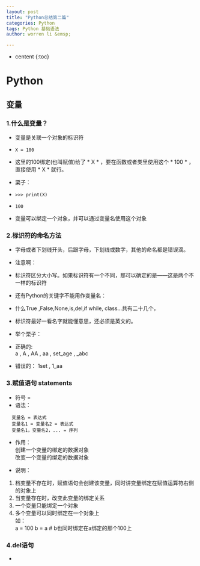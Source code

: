 ```yaml
---
layout: post
title: "Python总结第二篇"
categories: Python
tags: Python 基础语法
author: worren li &emsp;

---
```


* centent
{:toc}


# Python  
## 变量  
### 1.什么是变量？  
*   变量是关联一个对象的标识符  
*   ` X = 100 `  
*   这里的100绑定(也叫赋值)给了 * X * ，要在函数或者类里使用这个 * 100 * ，直接使用 *  X  * 就行。
*   栗子：  
*   ` >>> print(X) `
*   ` 100 `

*   变量可以绑定一个对象，并可以通过变量名使用这个对象  


### 2.标识符的命名方法  
*   字母或者下划线开头，后跟字母，下划线或数字，其他的命名都是错误滴。  

*   注意啊：  

*   标识符区分大小写。如果标识符有一个不同，那可以确定的是——这是两个不一样的标识符  
*   还有Python的关键字不能用作变量名：  
*   什么True ,False,None,is,del,if while, class...共有二十几个，  
*   标识符最好一看名字就能懂意思，还必须是英文的。  

*   举个栗子：  
*   正确的:  
   	  a ,  A ,  AA ,  aa ,  set_age ,  _abc  
*   错误的：
		1set , 1_aa   
		

### 3.赋值语句 statements 
*   符号   =  
*   语法：  
 ```
   变量名 = 表达式
   变量名1 = 变量名2 = 表达式
   变量名1，变量名2，... = 序列
 ```

*   作用：  
   创建一个变量的绑定的数据对象              
   改变一个变量的绑定的数据对象  
   
*   说明：  
   1. 档变量不存在时，赋值语句会创建该变量，同时讲变量绑定在赋值运算符右侧的对象上  
   2. 当变量存在时，改变此变量的绑定关系  
   3.  一个变量只能绑定一个对象  
   4.  多个变量可以同时绑定在一个对象上  
   如：  
      a = 100
      b = a  # b也同时绑定在a绑定的那个100上  
     
### 4.del语句
*   